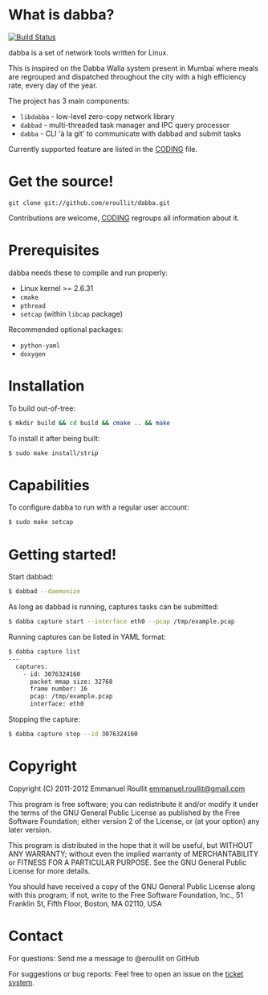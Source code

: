What is dabba?
==============

[![Build Status](https://secure.travis-ci.org/eroullit/dabba.png?branch=master)](http://travis-ci.org/eroullit/dabba)

dabba is a set of network tools written for Linux.

This is inspired on the Dabba Walla system present in Mumbai where
meals are regrouped and dispatched throughout the city with a high
efficiency rate, every day of the year.

The project has 3 main components:
* `libdabba` - low-level zero-copy network library
* `dabbad` - multi-threaded task manager and IPC query processor
* `dabba` - CLI 'à la git' to communicate with dabbad and submit tasks

Currently supported feature are listed in the [CODING] file.

Get the source!
===============

```
git clone git://github.com/eroullit/dabba.git
```

Contributions are welcome, [CODING] regroups all information about it.

Prerequisites
=============

dabba needs these to compile and run properly:
* Linux kernel >= 2.6.31
* `cmake`
* `pthread`
* `setcap` (within `libcap` package)

Recommended optional packages:
* `python-yaml`
* `doxygen`

Installation
============

To build out-of-tree:
```sh
$ mkdir build && cd build && cmake .. && make
```

To install it after being built:
```sh
$ sudo make install/strip
```

Capabilities
============

To configure dabba to run with a regular user account:
```sh
$ sudo make setcap
```

Getting started!
================

Start dabbad:
```sh
$ dabbad --daemonize
```

As long as dabbad is running, captures tasks can be submitted:
```sh
$ dabba capture start --interface eth0 --pcap /tmp/example.pcap
```

Running captures can be listed in YAML format:
```sh
$ dabba capture list
---
  captures:
    - id: 3076324160
      packet mmap size: 32768
      frame number: 16
      pcap: /tmp/example.pcap
      interface: eth0
```

Stopping the capture:
```sh
$ dabba capture stop --id 3076324160
```

Copyright
=========

Copyright (C) 2011-2012	Emmanuel Roullit <emmanuel.roullit@gmail.com>

This program is free software; you can redistribute it and/or modify
it under the terms of the GNU General Public License as published by
the Free Software Foundation; either version 2 of the License, or (at
your option) any later version.

This program is distributed in the hope that it will be useful, but
WITHOUT ANY WARRANTY; without even the implied warranty of MERCHANTABILITY
or FITNESS FOR A PARTICULAR PURPOSE. See the GNU General Public License
for more details.

You should have received a copy of the GNU General Public License along
with this program; if not, write to the Free Software Foundation, Inc.,
51 Franklin St, Fifth Floor, Boston, MA 02110, USA

Contact
=======

For questions:
    Send me a message to @eroullit on GitHub

For suggestions or bug reports:
    Feel free to open an issue on the [ticket system](https://github.com/eroullit/dabba/issues).

[CODING]: https://github.com/eroullit/dabba/blob/master/CODING
